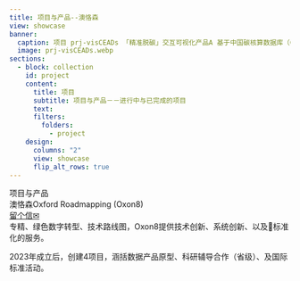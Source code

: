 ```yaml
---
title: 项目与产品--澳恪森
view: showcase
banner:
  caption: 项目 prj-visCEADs 「精准脱碳」交互可视化产品A 基于中国碳核算数据库（CEADs）
  image: prj-visCEADs.webp
sections:
  - block: collection
    id: project
    content:
      title: 项目
      subtitle: 项目与产品－－进行中与已完成的项目
      text: 
      filters:
        folders:
          - project
    design:
      columns: "2"
      view: showcase
      flip_alt_rows: true
---
```

<style>
.universal-wrapper > h1 {
	display:none;
}

.section-subheading {
	--bs-bg-opacity: .5;
   font-size: 1.5rem !important;
}
</style>

<div class="card p-2 text-dark bg-light bg-opacity-75 border border-5 rounded border-success" >

<div class="card-header  border-success d-flex flex-row 
justify-content-around">         
  <div class="align-self-center">项目与产品</div>
  <div class="align-self-center">澳恪森Oxford Roadmapping (Oxon8)</div>
  <div class="align-self-center"><a href="mailto:oxon8com@outlook.com" class="btn btn-primary px-3 py-3">留个信✉</a></div>
</div>

<div class="card-body text-success  border-success">
专精<i class="ai ai-pubpeer ai-3x fa-shake"></i>、<i class="fa fa-recycle ai-2x fa-spin"></i>绿色数字转型、<i class="ai ai-ieee ai-2x fa-flip"></i>技术路线图，Oxon8提供<i class="fas fa-cog ai-2x fa-spin"></i>技术创新、<i class="fas fa-lightbulb ai-2x fa-beat-fade"></i>系统创新、以及📏标准化的服务。
</div>

2023年成立后，创建4项目，涵括数据产品原型、科研辅导合作（省级）、及国际标准活动。 

</div>



